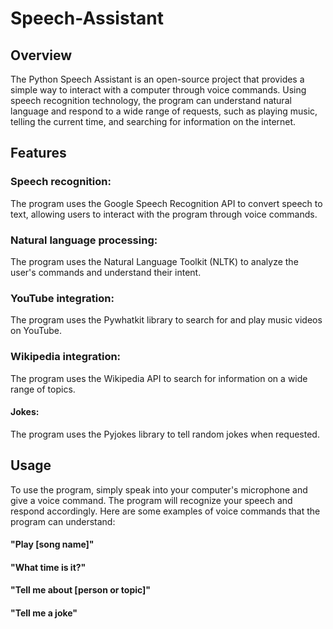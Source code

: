 # Speech-Assistant

## Overview
The Python Speech Assistant is an open-source project that provides a simple way to interact with a computer through voice commands. Using speech recognition technology, the program can understand natural language and respond to a wide range of requests, such as playing music, telling the current time, and searching for information on the internet.

## Features
### Speech recognition: 
The program uses the Google Speech Recognition API to convert speech to text, allowing users to interact with the program through voice commands.


### Natural language processing: 
The program uses the Natural Language Toolkit (NLTK) to analyze the user's commands and understand their intent.


### YouTube integration: 
The program uses the Pywhatkit library to search for and play music videos on YouTube.


### Wikipedia integration: 
The program uses the Wikipedia API to search for information on a wide range of topics.


#### Jokes:
The program uses the Pyjokes library to tell random jokes when requested.


## Usage
To use the program, simply speak into your computer's microphone and give a voice command. The program will recognize your speech and respond accordingly. Here are some examples of voice commands that the program can understand:

#### "Play [song name]"
#### "What time is it?"
#### "Tell me about [person or topic]"
#### "Tell me a joke"
